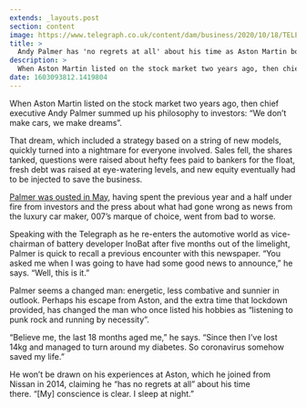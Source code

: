 ```yaml
--- 
extends: _layouts.post 
section: content 
image: https://www.telegraph.co.uk/content/dam/business/2020/10/18/TELEMMGLPICT000241937120_trans_NvBQzQNjv4BqSOSrow2dp9q0oap3culGc9oshsOssRHx_6LqWbl6KVw.jpeg?impolicy=logo-overlay 
title: > 
  Andy Palmer has 'no regrets at all' about his time as Aston Martin boss 
description: > 
  When Aston Martin listed on the stock market two years ago, then chief executive Andy Palmer summed up his philosophy to investors: “We don’t make cars, we make dreams”.That dream, which included a strategy based on a string of new models, quickly turned into a nightmare for everyone involved.“Well, this is it.”Palmer seems a changed man: energetic, less combative and sunnier in outlook.Perhaps his escape from Aston, and the extra time that lockdown provided, has changed the man who once listed his hobbies as “listening to punk rock and running by necessity”.So coronavirus somehow saved my life.”He won’t be drawn on his experiences at Aston, which he joined from Nissan in 2014, claiming he “has no regrets at all” about his time there. 
date: 1603093812.1419804 
--- 
```

<div><p>When Aston Martin listed on the stock market two years ago, then chief executive Andy Palmer summed up his philosophy to investors: &#8220;We don&#8217;t make cars, we make dreams&#8221;.&#160;</p>
<p>That dream, which included a strategy based on a string of new models, quickly turned into a nightmare for everyone involved.&#160;Sales fell, the shares tanked, questions were raised about hefty fees paid to bankers for the float, fresh debt was raised at eye-watering levels, and new equity eventually had to be injected to save the business.&#160;</p>
<p><a href="https://www.telegraph.co.uk/business/2020/05/30/andy-palmer-vanquished-bond-carmaker-aston-martin/">Palmer was ousted in May</a>, having spent the previous year and a half under fire from investors and the press about what had gone wrong as news from the luxury car maker, 007&#8217;s marque of choice, went from bad to worse.&#160;</p>
<p>Speaking with the Telegraph as he re-enters the automotive world as vice-chairman of battery developer InoBat after five months out of the limelight, Palmer is quick to recall a previous encounter with this newspaper. &#8220;You asked me when I was going to have had some good news to announce,&#8221; he says. &#8220;Well, this is it.&#8221;</p>
<p>Palmer seems a changed man: energetic, less combative and sunnier in outlook. Perhaps his escape from Aston, and the extra time that lockdown provided,&#160;has changed the man who once listed his hobbies as &#8220;listening to punk rock and running by necessity&#8221;.</p>
<p>&#8220;Believe me, the last 18 months aged me,&#8221; he says. &#8220;Since then I&#8217;ve lost 14kg and managed to turn around my diabetes. So coronavirus somehow saved my life.&#8221;</p>
<p>He won&#8217;t be drawn on his experiences at Aston, which he joined from Nissan in 2014, claiming he &#8220;has no regrets at all&#8221; about his time there.&#160;&#8220;[My] conscience is clear. I sleep at night.&#8221;</p>
</div>